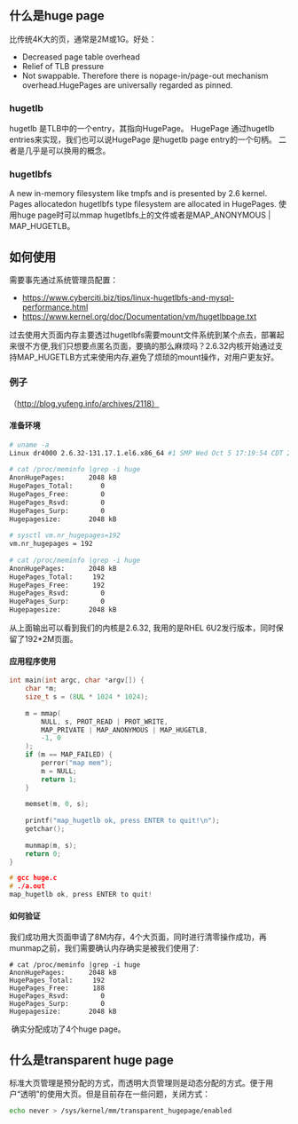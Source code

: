 ## 什么是huge page

比传统4K大的页，通常是2M或1G。好处：

- Decreased page table overhead
- Relief of TLB pressure
- Not swappable. Therefore there is nopage-in/page-out mechanism overhead.HugePages are universally regarded as pinned.

### hugetlb
hugetlb 是TLB中的一个entry，其指向HugePage。 HugePage 通过hugetlb entries来实现，我们也可以说HugePage 是hugetlb page entry的一个句柄。 二者是几乎是可以换用的概念。

### hugetlbfs
A new in-memory filesystem like tmpfs and is presented by 2.6 kernel. Pages allocatedon hugetlbfs type filesystem are allocated in HugePages. 使用huge page时可以mmap hugetlbfs上的文件或者是MAP_ANONYMOUS | MAP_HUGETLB。



## 如何使用

需要事先通过系统管理员配置：

- https://www.cyberciti.biz/tips/linux-hugetlbfs-and-mysql-performance.html
- https://www.kernel.org/doc/Documentation/vm/hugetlbpage.txt

过去使用大页面内存主要透过hugetlbfs需要mount文件系统到某个点去，部署起来很不方便,我们只想要点匿名页面，要搞的那么麻烦吗？2.6.32内核开始通过支持MAP_HUGETLB方式来使用内存,避免了烦琐的mount操作，对用户更友好。

### 例子
（http://blog.yufeng.info/archives/2118）

#### 准备环境
```bash
# uname -a
Linux dr4000 2.6.32-131.17.1.el6.x86_64 #1 SMP Wed Oct 5 17:19:54 CDT 2011 x86_64 x86_64 x86_64 GNU/Linux
 
# cat /proc/meminfo |grep -i huge
AnonHugePages:      2048 kB
HugePages_Total:       0
HugePages_Free:        0
HugePages_Rsvd:        0
HugePages_Surp:        0
Hugepagesize:       2048 kB
 
# sysctl vm.nr_hugepages=192
vm.nr_hugepages = 192
 
# cat /proc/meminfo |grep -i huge
AnonHugePages:      2048 kB
HugePages_Total:     192
HugePages_Free:      192
HugePages_Rsvd:        0
HugePages_Surp:        0
Hugepagesize:       2048 kB
```

从上面输出可以看到我们的内核是2.6.32, 我用的是RHEL 6U2发行版本，同时保留了192*2M页面。

#### 应用程序使用
```c
int main(int argc, char *argv[]) {
	char *m;
  	size_t s = (8UL * 1024 * 1024);
 
	m = mmap(
  		NULL, s, PROT_READ | PROT_WRITE,
		MAP_PRIVATE | MAP_ANONYMOUS | MAP_HUGETLB, 
		-1, 0
	);
	if (m == MAP_FAILED) {
		perror("map mem");
		m = NULL;
        return 1;
	}
 
	memset(m, 0, s);
 
	printf("map_hugetlb ok, press ENTER to quit!\n");
	getchar();
 
	munmap(m, s);
	return 0;
}

# gcc huge.c
# ./a.out
map_hugetlb ok, press ENTER to quit!
```

#### 如何验证
我们成功用大页面申请了8M内存，4个大页面，同时进行清零操作成功，再munmap之前，我们需要确认内存确实是被我们使用了:

```
# cat /proc/meminfo |grep -i huge
AnonHugePages:      2048 kB
HugePages_Total:     192
HugePages_Free:      188
HugePages_Rsvd:        0
HugePages_Surp:        0
Hugepagesize:       2048 kB
```

 确实分配成功了4个huge page。




## 什么是transparent huge page

标准大页管理是预分配的方式，而透明大页管理则是动态分配的方式。便于用户“透明”的使用大页。但是目前存在一些问题，关闭方式：

```bash
echo never > /sys/kernel/mm/transparent_hugepage/enabled
```






